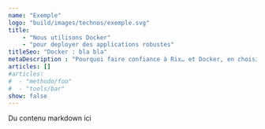 ```yaml
---
name: "Exemple"
logo: "build/images/technos/exemple.svg"
title: 
    - "Nous utilisons Docker" 
    - "pour deployer des applications robustes"
titleSeo: "Docker : bla bla"
metaDescription : "Pourquoi faire confiance à Rix… et Docker, en choisissant cet outil ? On vous dit tout 😎"
articles: []
#articles:
#  - "methodo/foo"
#  - "tools/bar"
show: false
---
```


Du contenu markdown ici
